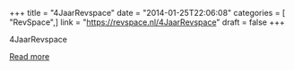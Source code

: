 +++
title = "4JaarRevspace"
date = "2014-01-25T22:06:08"
categories = [ "RevSpace",]
link = "https://revspace.nl/4JaarRevspace"
draft = false
+++

<div class="mw-content-ltr mw-parser-output" dir="ltr" lang="en-GB"><p><a class="mw-selflink selflink">4JaarRevspace</a>
</p></div>

[Read more](https://revspace.nl/4JaarRevspace)